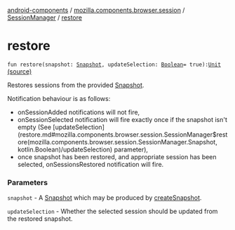 [android-components](../../index.md) / [mozilla.components.browser.session](../index.md) / [SessionManager](index.md) / [restore](./restore.md)

# restore

`fun restore(snapshot: `[`Snapshot`](-snapshot/index.md)`, updateSelection: `[`Boolean`](https://kotlinlang.org/api/latest/jvm/stdlib/kotlin/-boolean/index.html)` = true): `[`Unit`](https://kotlinlang.org/api/latest/jvm/stdlib/kotlin/-unit/index.html) [(source)](https://github.com/mozilla-mobile/android-components/blob/master/components/browser/session/src/main/java/mozilla/components/browser/session/SessionManager.kt#L183)

Restores sessions from the provided [Snapshot](-snapshot/index.md).

Notification behaviour is as follows:

* onSessionAdded notifications will not fire,
* onSessionSelected notification will fire exactly once if the snapshot isn't empty (See [updateSelection](restore.md#mozilla.components.browser.session.SessionManager$restore(mozilla.components.browser.session.SessionManager.Snapshot, kotlin.Boolean)/updateSelection)
parameter),
* once snapshot has been restored, and appropriate session has been selected, onSessionsRestored
notification will fire.

### Parameters

`snapshot` - A [Snapshot](-snapshot/index.md) which may be produced by [createSnapshot](#).

`updateSelection` - Whether the selected session should be updated from the restored snapshot.